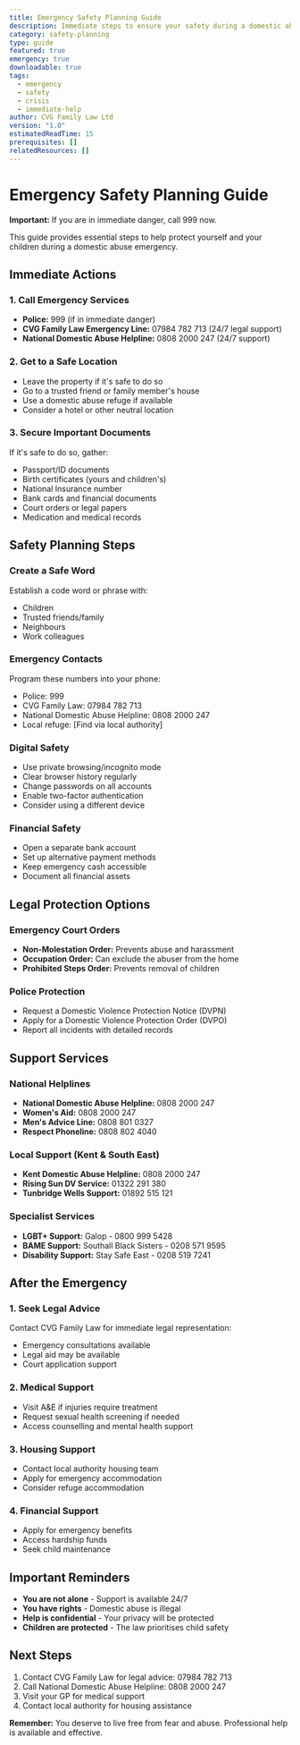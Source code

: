 ```yaml
---
title: Emergency Safety Planning Guide
description: Immediate steps to ensure your safety during a domestic abuse crisis
category: safety-planning
type: guide
featured: true
emergency: true
downloadable: true
tags:
  - emergency
  - safety
  - crisis
  - immediate-help
author: CVG Family Law Ltd
version: "1.0"
estimatedReadTime: 15
prerequisites: []
relatedResources: []
---
```


# Emergency Safety Planning Guide

**Important:** If you are in immediate danger, call 999 now.

This guide provides essential steps to help protect yourself and your children during a domestic abuse emergency.

## Immediate Actions

### 1. Call Emergency Services
- **Police:** 999 (if in immediate danger)
- **CVG Family Law Emergency Line:** 07984 782 713 (24/7 legal support)
- **National Domestic Abuse Helpline:** 0808 2000 247 (24/7 support)

### 2. Get to a Safe Location
- Leave the property if it's safe to do so
- Go to a trusted friend or family member's house
- Use a domestic abuse refuge if available
- Consider a hotel or other neutral location

### 3. Secure Important Documents
If it's safe to do so, gather:
- Passport/ID documents
- Birth certificates (yours and children's)
- National Insurance number
- Bank cards and financial documents
- Court orders or legal papers
- Medication and medical records

## Safety Planning Steps

### Create a Safe Word
Establish a code word or phrase with:
- Children
- Trusted friends/family
- Neighbours
- Work colleagues

### Emergency Contacts
Program these numbers into your phone:
- Police: 999
- CVG Family Law: 07984 782 713
- National Domestic Abuse Helpline: 0808 2000 247
- Local refuge: [Find via local authority]

### Digital Safety
- Use private browsing/incognito mode
- Clear browser history regularly
- Change passwords on all accounts
- Enable two-factor authentication
- Consider using a different device

### Financial Safety
- Open a separate bank account
- Set up alternative payment methods
- Keep emergency cash accessible
- Document all financial assets

## Legal Protection Options

### Emergency Court Orders
- **Non-Molestation Order:** Prevents abuse and harassment
- **Occupation Order:** Can exclude the abuser from the home
- **Prohibited Steps Order:** Prevents removal of children

### Police Protection
- Request a Domestic Violence Protection Notice (DVPN)
- Apply for a Domestic Violence Protection Order (DVPO)
- Report all incidents with detailed records

## Support Services

### National Helplines
- **National Domestic Abuse Helpline:** 0808 2000 247
- **Women's Aid:** 0808 2000 247
- **Men's Advice Line:** 0808 801 0327
- **Respect Phoneline:** 0808 802 4040

### Local Support (Kent & South East)
- **Kent Domestic Abuse Helpline:** 0808 2000 247
- **Rising Sun DV Service:** 01322 291 380
- **Tunbridge Wells Support:** 01892 515 121

### Specialist Services
- **LGBT+ Support:** Galop - 0800 999 5428
- **BAME Support:** Southall Black Sisters - 0208 571 9595
- **Disability Support:** Stay Safe East - 0208 519 7241

## After the Emergency

### 1. Seek Legal Advice
Contact CVG Family Law for immediate legal representation:
- Emergency consultations available
- Legal aid may be available
- Court application support

### 2. Medical Support
- Visit A&E if injuries require treatment
- Request sexual health screening if needed
- Access counselling and mental health support

### 3. Housing Support
- Contact local authority housing team
- Apply for emergency accommodation
- Consider refuge accommodation

### 4. Financial Support
- Apply for emergency benefits
- Access hardship funds
- Seek child maintenance

## Important Reminders

- **You are not alone** - Support is available 24/7
- **You have rights** - Domestic abuse is illegal
- **Help is confidential** - Your privacy will be protected
- **Children are protected** - The law prioritises child safety

## Next Steps

1. Contact CVG Family Law for legal advice: 07984 782 713
2. Call National Domestic Abuse Helpline: 0808 2000 247
3. Visit your GP for medical support
4. Contact local authority for housing assistance

**Remember:** You deserve to live free from fear and abuse. Professional help is available and effective.